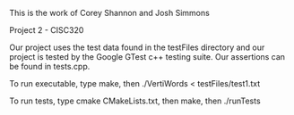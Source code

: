 This is the work of Corey Shannon and Josh Simmons

Project 2 - CISC320

Our project uses the test data found in the testFiles directory
and our project is tested by the Google GTest c++ testing suite.
Our assertions can be found in tests.cpp.

To run executable, type make, then ./VertiWords < testFiles/test1.txt

To run tests, type cmake CMakeLists.txt, then make, then ./runTests
